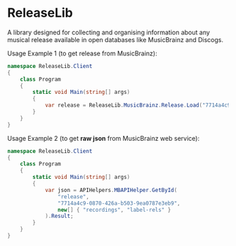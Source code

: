 # ReleaseLib
A library designed for collecting and organising information about any musical release available in open databases like MusicBrainz and Discogs.

Usage Example 1 (to get release from MusicBrainz):
```C#
namespace ReleaseLib.Client
{
    class Program
    {
        static void Main(string[] args)
        {
            var release = ReleaseLib.MusicBrainz.Release.Load("7714a4c9-0870-426a-b503-9ea0787e3eb9");
        }
    }
}
```

Usage Example 2 (to get **raw json** from MusicBrainz web service):
```C#
namespace ReleaseLib.Client
{
    class Program
    {
        static void Main(string[] args)
        {
            var json = APIHelpers.MBAPIHelper.GetById(
                "release", 
                "7714a4c9-0870-426a-b503-9ea0787e3eb9", 
                new[] { "recordings", "label-rels" }
            ).Result;
        }
    }
}
```